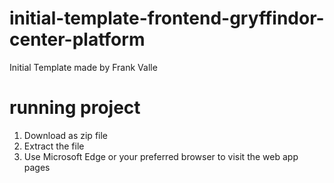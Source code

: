 # initial-template-frontend-gryffindor-center-platform
Initial Template made by Frank Valle

# running project
1. Download as zip file
2. Extract the file
3. Use Microsoft Edge or your preferred browser to visit the web app pages
